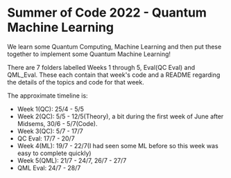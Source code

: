 # Summer of Code 2022 - Quantum Machine Learning
We learn some Quantum Computing, Machine Learning and then put these together to implement some Quantum Machine Learning!

There are 7 folders labelled Weeks 1 through 5, Eval(QC Eval) and QML_Eval. These each contain that week's code and a README regarding the details of the topics and code for that week.

The approximate timeline is:
- Week 1(QC): 25/4 - 5/5
- Week 2(QC): 5/5 - 12/5(Theory), a bit during the first week of June after Midsems, 30/6 - 5/7(Code).
- Week 3(QC): 5/7 - 17/7
- QC Eval: 17/7 - 20/7
- Week 4(ML): 19/7 - 22/7(I had seen some ML before so this week was easy to complete quickly)
- Week 5(QML): 21/7 - 24/7, 26/7 - 27/7
- QML Eval: 24/7 - 28/7 

